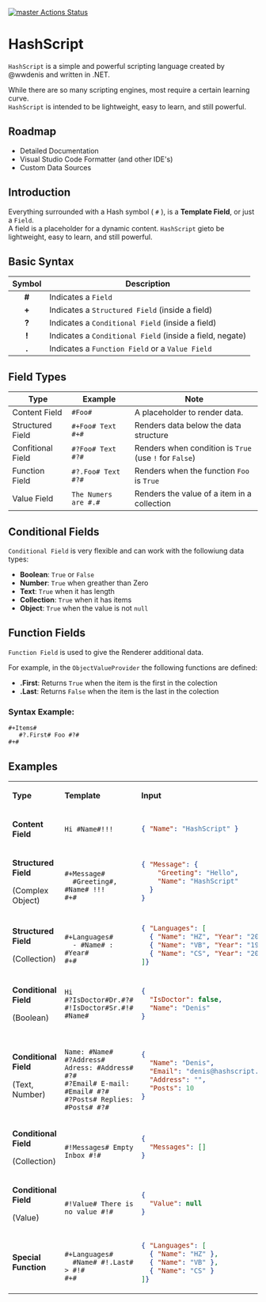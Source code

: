 [![master Actions Status](https://github.com/wwdenis/vbparser/workflows/test/badge.svg)](https://github.com/wwdenis/HashScript/actions)

# HashScript
`HashScript` is a simple and powerful scripting language created by @wwdenis and written in .NET.


While there are so many scripting engines, most require a certain learning curve.  
`HashScript` is intended to be lightweight, easy to learn, and still  powerful.

## Roadmap
- Detailed Documentation
- Visual Studio Code Formatter (and other IDE's)
- Custom Data Sources

## Introduction
Everything surrounded with a Hash symbol ( `#` ), is a **Template Field**, or just a `Field`.  
A field is a placeholder for a dynamic content.
`HashScript` gieto be lightweight, easy to learn, and still  powerful.

## Basic Syntax

| Symbol | Description |
| :--: | --------- |
| **#** | Indicates a `Field` |
| **+** | Indicates a `Structured Field` (inside a field) |
| **?** | Indicates a `Conditional Field` (inside a field) |
| **!** | Indicates a `Conditional Field` (inside a field, negate) |
| **.** | Indicates a `Function Field` or a `Value Field` |

## Field Types

| Type | Example | Note |
| -- | -- | -- |
| Content Field | `#Foo#` | A placeholder to render data. |
| Structured Field | `#+Foo# Text #+# `| Renders data below the data structure |
| Confitional Field | `#?Foo# Text #?# `| Renders when condition is `True` (use `!` for `False`) |
| Function Field | `#?.Foo# Text #?# `| Renders when the function `Foo` is `True` |
| Value Field | `The Numers are #.#`| Renders the value of a item in a collection |

## Conditional Fields
`Conditional Field` is very flexible and can work with the followiung data types:
- **Boolean**: `True` or `False`
- **Number**: `True` when greather than Zero
- **Text**: `True` when it has length
- **Collection**: `True` when it has items
- **Object**: `True` when the value is not `null`

## Function Fields
`Function Field` is used to give the Renderer additional data.

For example, in the `ObjectValueProvider` the following functions are defined:
- **.First**: Returns `True` when the item is the first in the colection
- **.Last**: Returns `False` when the item is the last in the colection

### Syntax Example:
```
#+Items#
   #?.First# Foo #?#
#+# 
```

## Examples

<table>


<tr>
<td>

**Type** 

</td>
<td>

**Template** 

</td>
<td>

**Input** 

</td>
<td>

**Output** 

</td>
</tr>
<tr>
  <td>

  **Content Field**

  </td>
  <td>

  ```
  Hi #Name#!!!
  ```

  </td>
  <td>
      
  ```json
  { "Name": "HashScript" }
  ```
  </td>
  <td>
      
  ```
  Hi HashScript!!!         
  ```
  </td>
</tr>

<tr>
  <td>

  **Structured Field**

  (Complex Object)

  </td>
  <td>

  ```

  #+Message#
    #Greeting#, #Name# !!!
  #+#

  ```

  </td>
  <td>
      
  ```json
  { "Message": { 
      "Greeting": "Hello",
      "Name": "HashScript"
    }
  }
  ```
  </td>
  <td>
      
  ```
 
 
  Hello, HashScript
  

  ```
  </td>
</tr>

<tr>
  <td>

  **Structured Field**
  
  (Collection)

  </td>
  <td>

  ```

  #+Languages#
    - #Name# : #Year#
  #+#

  ```

  </td>
  <td>
      
  ```json
  { "Languages": [
    { "Name": "HZ", "Year": "2022" },
    { "Name": "VB", "Year": "1964" },
    { "Name": "CS", "Year": "2000" }
  ]}
  ```
  </td>
  <td>
      
  ```
 
  - HZ: 2022
  - VB: 1964
  - CS: 2000
  
  ```
  </td>
</tr>

<tr>
  <td>

  **Conditional Field**

  (Boolean)
  </td>
  <td>

  ```
  Hi
  #?IsDoctor#Dr.#?#
  #!IsDoctor#Sr.#!#
  #Name#
  ```

  </td>
  <td>
      
  ```json
  { 
    "IsDoctor": false,
    "Name": "Denis"
  }
  ```
  </td>
  <td>
      
  ```
  Hi

  Sr.
  Denis
  ```
  </td>
</tr>

<tr>
  <td>

  **Conditional Field**

  (Text, Number)
  </td>
  <td>

  ```

  Name: #Name#
  #?Address# Adress: #Address# #?#
  #?Email# E-mail: #Email# #?#
  #?Posts# Replies: #Posts# #?#

  ```

  </td>
  <td>
      
  ```json
  { 
    "Name": "Denis",
    "Email": "denis@hashscript.org",
    "Address": "",
    "Posts": 10
  }
  ```
  </td>
  <td>
      
  ```

  Name: Denis
    
  E-mail: denis@hashscript.org
  Replies: 10

  ```
  </td>
</tr>

<tr>
  <td>

  **Conditional Field**

  (Collection)
  </td>
  <td>

  ```

  #!Messages# Empty Inbox #!#

  ```

  </td>
  <td>
      
  ```json
  { 
    "Messages": []
  }
  ```
  </td>
  <td>
      
  ```

  Empty Inbox

  ```
  </td>
</tr>

<tr>
  <td>

  **Conditional Field**

  (Value)
  </td>
  <td>

  ```

  #!Value# There is no value #!#

  ```

  </td>
  <td>
      
  ```json
  { 
    "Value": null
  }
  ```
  </td>
  <td>
      
  ```

  There is no value

  ```
  </td>
</tr>

<tr>
  <td>

  **Special Function**

  </td>
  <td>

  ```

  #+Languages#
    #Name# #!.Last# > #!#
  #+#

  ```

  </td>
  <td>
      
  ```json
  { "Languages": [
    { "Name": "HZ" },
    { "Name": "VB" },
    { "Name": "CS" }
  ]}
  ```
  </td>
  <td>
      
  ```


  HZ > VB > CS


  ```
  </td>
</tr>

</table>